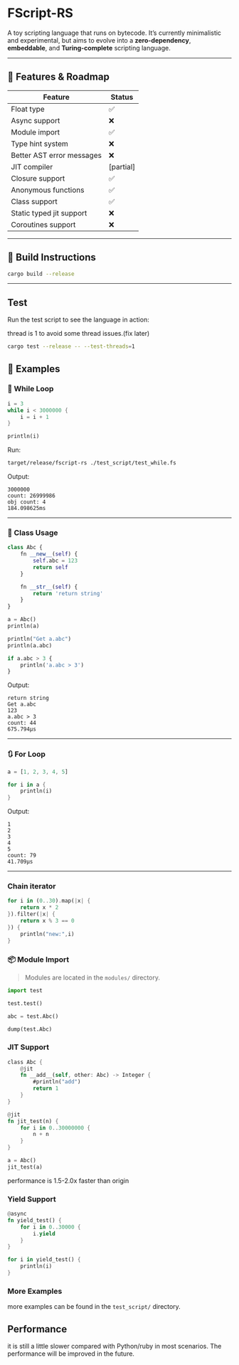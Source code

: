 

# FScript-RS

A toy scripting language that runs on bytecode. It’s currently minimalistic and experimental, but aims to evolve into a **zero-dependency**, **embeddable**, and **Turing-complete** scripting language.

---

## 🚀 Features & Roadmap

| Feature                   | Status |
| ------------------------- | ------ |
| Float type                | ✅      |
| Async support             | ❌      |
| Module import             | ✅      |
| Type hint system          | ❌      |
| Better AST error messages | ❌      |
| JIT compiler              |[partial]|
| Closure support           | ✅      |
| Anonymous functions       | ✅      |
| Class support             | ✅      |
| Static typed jit support  | ❌      |
| Coroutines support        | ❌      |

---

## 🔧 Build Instructions

```bash
cargo build --release
```

---

## Test
Run the test script to see the language in action:

thread is 1 to avoid some thread issues.(fix later)
```bash
cargo test --release -- --test-threads=1
```

## 🧪 Examples

### 🔁 While Loop

```rust
i = 3
while i < 3000000 {
    i = i + 1
}

println(i)
```

Run:

```bash
target/release/fscript-rs ./test_script/test_while.fs
```

Output:

```
3000000
count: 26999986
obj count: 4
184.098625ms
```

---

### 🧱 Class Usage

```python
class Abc {
    fn __new__(self) {
        self.abc = 123
        return self
    }

    fn __str__(self) {
        return 'return string'
    }
}

a = Abc()
println(a)

println("Get a.abc")
println(a.abc)

if a.abc > 3 {
    println('a.abc > 3')
}
```

Output:

```
return string
Get a.abc
123
a.abc > 3
count: 44
675.794µs
```

---

### 🔃 For Loop

```rust
a = [1, 2, 3, 4, 5]

for i in a {
    println(i)
}
```

Output:

```
1
2
3
4
5
count: 79
41.709µs
```

---

### Chain iterator

```rust
for i in (0..30).map(|x| {
    return x * 2
}).filter(|x| {
    return x % 3 == 0
}) {
    println("new:",i)
}
```

### 📦 Module Import

> Modules are located in the `modules/` directory.

```python
import test

test.test()

abc = test.Abc()

dump(test.Abc)
```


### JIT Support
```rust
class Abc {
    @jit
    fn __add__(self, other: Abc) -> Integer {
        #println("add")
        return 1
    }
}

@jit
fn jit_test(n) {
    for i in 0..30000000 {
        n + n
    }
}

a = Abc()
jit_test(a)
```

performance is 1.5-2.0x faster than origin


### Yield Support

```rust
@async
fn yield_test() {
    for i in 0..30000 {
        i.yield
    }
}

for i in yield_test() {
    println(i)
}
```

### More Examples
more examples can be found in the `test_script/` directory.


## Performance
it is still a little slower compared with Python/ruby in most scenarios. The performance will be improved in the future.
